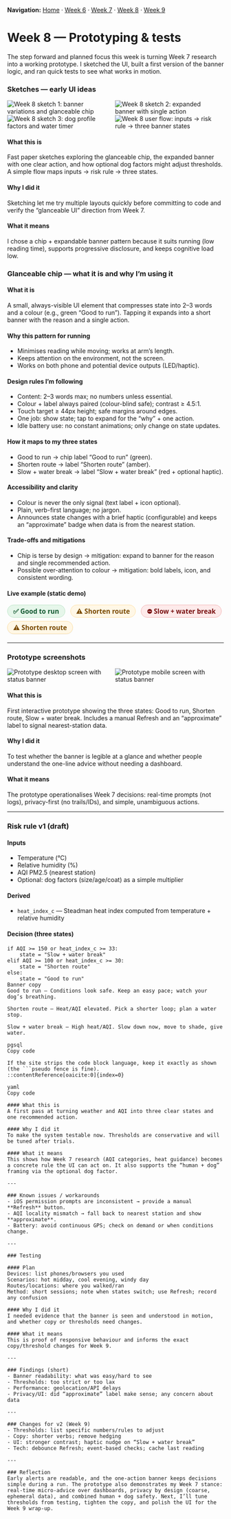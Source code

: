 **Navigation:** [Home](/Process-Journal-Task-2/) · [Week 6](./week6.md) · [Week 7](./week7.md) · [Week 8](./week8.md) · [Week 9](./week9.md)

# Week 8 — Prototyping & tests

The step forward and planned focus this week is turning Week 7 research into a working prototype. I sketched the UI, built a first version of the banner logic, and ran quick tests to see what works in motion.

### Sketches — early UI ideas
<img src="../assets/images/week8-sketch-01.jpg" alt="Week 8 sketch 1: banner variations and glanceable chip" style="max-width:48%;height:auto;margin-right:1%;">
<img src="../assets/images/week8-sketch-02.jpg" alt="Week 8 sketch 2: expanded banner with single action" style="max-width:48%;height:auto;">
<br>
<img src="../assets/images/week8-sketch-03.jpg" alt="Week 8 sketch 3: dog profile factors and water timer" style="max-width:48%;height:auto;margin-right:1%;">
<img src="../assets/images/week8-flow.jpg" alt="Week 8 user flow: inputs → risk rule → three banner states" style="max-width:48%;height:auto;">

#### What this is
Fast paper sketches exploring the glanceable chip, the expanded banner with one clear action, and how optional dog factors might adjust thresholds. A simple flow maps inputs → risk rule → three states.

#### Why I did it
Sketching let me try multiple layouts quickly before committing to code and verify the “glanceable UI” direction from Week 7.

#### What it means
I chose a chip + expandable banner pattern because it suits running (low reading time), supports progressive disclosure, and keeps cognitive load low.

### Glanceable chip — what it is and why I’m using it

#### What it is
A small, always-visible UI element that compresses state into 2–3 words and a colour (e.g., green “Good to run”). Tapping it expands into a short banner with the reason and a single action.

#### Why this pattern for running
- Minimises reading while moving; works at arm’s length.
- Keeps attention on the environment, not the screen.
- Works on both phone and potential device outputs (LED/haptic).

#### Design rules I’m following
- Content: 2–3 words max; no numbers unless essential.
- Colour + label always paired (colour-blind safe); contrast ≥ 4.5:1.
- Touch target ≥ 44px height; safe margins around edges.
- One job: show state; tap to expand for the “why” + one action.
- Idle battery use: no constant animations; only change on state updates.

#### How it maps to my three states
- Good to run → chip label “Good to run” (green).  
- Shorten route → label “Shorten route” (amber).  
- Slow + water break → label “Slow + water break” (red + optional haptic).

#### Accessibility and clarity
- Colour is never the only signal (text label + icon optional).
- Plain, verb-first language; no jargon.  
- Announces state changes with a brief haptic (configurable) and keeps an “approximate” badge when data is from the nearest station.

#### Trade-offs and mitigations
- Chip is terse by design → mitigation: expand to banner for the reason and single recommended action.  
- Possible over-attention to colour → mitigation: bold labels, icon, and consistent wording.

#### Live example (static demo)

<!-- Glanceable chip demo (pure HTML/CSS; no scripts) -->
<style>
  .chip-demo{margin:12px 0 20px;font-family:system-ui,-apple-system,"Segoe UI",Roboto,Arial,sans-serif}
  .chip-row{display:flex;flex-wrap:wrap;gap:12px;align-items:center}
  .chip{display:inline-flex;align-items:center;gap:.5rem;padding:.4rem .8rem;border-radius:999px;
        font-weight:600;font-size:.95rem;line-height:1;border:1px solid transparent}
  .chip--good{background:#e6f6ea;color:#145a32;border-color:#bde5c8}
  .chip--med{background:#fff7e6;color:#7a4a00;border-color:#ffe0a3}
  .chip--high{background:#fdeaea;color:#7a1212;border-color:#f3b2b2}

  .banner{margin-top:10px;padding:12px 14px;border-radius:12px;border:1px solid #e5e7eb;background:#fff}
  .banner--good{border-color:#bde5c8}
  .banner--med{border-color:#ffe0a3}
  .banner--high{border-color:#f3b2b2}
  .banner h4{margin:0 0 .25rem 0;font-size:1rem}
  .banner p{margin:.25rem 0}
  .badge{font-size:.75rem;font-weight:600;padding:.15rem .45rem;border-radius:6px;background:#f3f4f6;color:#111827}

  details.chip-details{margin-top:8px}
  details > summary{list-style:none;cursor:pointer}
  details > summary::-webkit-details-marker{display:none}
  summary .chip{box-shadow:0 1px 2px rgba(0,0,0,.06)}

  @media (max-width:640px){
    .chip-row{gap:8px}
    .chip{font-size:.9rem}
  }
</style>

<div class="chip-demo" role="region" aria-label="Glanceable chip demo">
  <!-- The three states (static samples) -->
  <div class="chip-row" aria-hidden="true">
    <span class="chip chip--good" title="Good to run">✅ Good to run</span>
    <span class="chip chip--med"  title="Shorten route">⚠️ Shorten route</span>
    <span class="chip chip--high" title="Slow + water break">⛔ Slow + water break</span>
  </div>

  <!-- Expandable example using details/summary -->
  <details class="chip-details">
    <summary aria-label="Expand example banner">
      <span class="chip chip--med">⚠️ Shorten route</span>
    </summary>
    <div class="banner banner--med">
      <h4>Why</h4>
      <p>Heat index elevated and AQI moderate. Data is <span class="badge">approximate</span> (nearest station).</p>
      <h4>Action</h4>
      <p>Choose a shorter loop and plan a water stop. Tap <strong>Refresh</strong> to re-check in 5 minutes.</p>
    </div>
  </details>
</div>

---

### Prototype screenshots
<img src="../assets/images/week8-desktop.png" alt="Prototype desktop screen with status banner" style="max-width:48%;height:auto;margin-right:1%;">
<img src="../assets/images/week8-mobile.png" alt="Prototype mobile screen with status banner" style="max-width:48%;height:auto;">

#### What this is
First interactive prototype showing the three states: Good to run, Shorten route, Slow + water break. Includes a manual Refresh and an “approximate” label to signal nearest-station data.

#### Why I did it
To test whether the banner is legible at a glance and whether people understand the one-line advice without needing a dashboard.

#### What it means
The prototype operationalises Week 7 decisions: real-time prompts (not logs), privacy-first (no trails/IDs), and simple, unambiguous actions.

---

### Risk rule v1 (draft)

#### Inputs
- Temperature (°C)
- Relative humidity (%)
- AQI PM2.5 (nearest station)
- Optional: dog factors (size/age/coat) as a simple multiplier

#### Derived
- `heat_index_c` — Steadman heat index computed from temperature + relative humidity

#### Decision (three states)
```pseudo
if AQI >= 150 or heat_index_c >= 33:
    state = "Slow + water break"
elif AQI >= 100 or heat_index_c >= 30:
    state = "Shorten route"
else:
    state = "Good to run"
Banner copy
Good to run — Conditions look safe. Keep an easy pace; watch your dog’s breathing.

Shorten route — Heat/AQI elevated. Pick a shorter loop; plan a water stop.

Slow + water break — High heat/AQI. Slow down now, move to shade, give water.

pgsql
Copy code

If the site strips the code block language, keep it exactly as shown (the ```pseudo fence is fine).
::contentReference[oaicite:0]{index=0}

yaml
Copy code

#### What this is
A first pass at turning weather and AQI into three clear states and one recommended action.

#### Why I did it
To make the system testable now. Thresholds are conservative and will be tuned after trials.

#### What it means
This shows how Week 7 research (AQI categories, heat guidance) becomes a concrete rule the UI can act on. It also supports the “human + dog” framing via the optional dog factor.

---

### Known issues / workarounds
- iOS permission prompts are inconsistent → provide a manual **Refresh** button.  
- AQI locality mismatch → fall back to nearest station and show **approximate**.  
- Battery: avoid continuous GPS; check on demand or when conditions change.

---

### Testing

#### Plan
Devices: list phones/browsers you used  
Scenarios: hot midday, cool evening, windy day  
Routes/locations: where you walked/ran  
Method: short sessions; note when states switch; use Refresh; record any confusion

#### Why I did it
I needed evidence that the banner is seen and understood in motion, and whether copy or thresholds need changes.

#### What it means
This is proof of responsive behaviour and informs the exact copy/threshold changes for Week 9.

---

### Findings (short)
- Banner readability: what was easy/hard to see  
- Thresholds: too strict or too lax  
- Performance: geolocation/API delays  
- Privacy/UI: did “approximate” label make sense; any concern about data

---

### Changes for v2 (Week 9)
- Thresholds: list specific numbers/rules to adjust  
- Copy: shorter verbs; remove hedging  
- UI: stronger contrast; haptic nudge on “Slow + water break”  
- Tech: debounce Refresh; event-based checks; cache last reading

---

### Reflection
Early alerts are readable, and the one-action banner keeps decisions simple during a run. The prototype also demonstrates my Week 7 stance: real-time micro-advice over dashboards, privacy by design (coarse, ephemeral data), and combined human + dog safety. Next, I’ll tune thresholds from testing, tighten the copy, and polish the UI for the Week 9 wrap-up.
